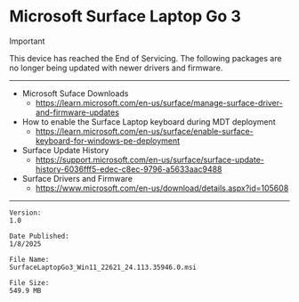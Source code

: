 # Microsoft Surface Laptop Go 3

> [!IMPORTANT]
> This device has reached the End of Servicing. The following packages are no longer being updated with newer drivers and firmware.

---

* Microsoft Suface Downloads
  * https://learn.microsoft.com/en-us/surface/manage-surface-driver-and-firmware-updates
* How to enable the Surface Laptop keyboard during MDT deployment
  * https://learn.microsoft.com/en-us/surface/enable-surface-keyboard-for-windows-pe-deployment
* Surface Update History
  * https://support.microsoft.com/en-us/surface/surface-update-history-6036fff5-edec-c8ec-9796-a5633aac9488
* Surface Drivers and Firmware
  * https://www.microsoft.com/en-us/download/details.aspx?id=105608

---

```text
Version:
1.0

Date Published:
1/8/2025

File Name:
SurfaceLaptopGo3_Win11_22621_24.113.35946.0.msi

File Size:
549.9 MB
```